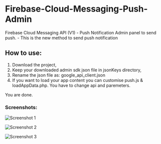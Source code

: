 # Firebase-Cloud-Messaging-Push-Admin
Firebase Cloud Messaging API  (V1) - Push Notification Admin panel to send push. - This is the new method to send push notification

## How to use:
1. Download the project,
2. Keep your downloaded admin sdk json file in jsonKeys directory,
3. Rename the json file as: google_api_client.json
4. If you want to load your app content you can customise push.js & loadAppData.php. You have to change api and paremeters.


You are done.

### Screenshots:

![Screenshot 1](https://github.com/TouhidApps/Firebase-Cloud-Messaging-Push-Admin/blob/main/ss1.png?raw=true "First Look")



![Screenshot 2](https://github.com/TouhidApps/Firebase-Cloud-Messaging-Push-Admin/blob/main/ss2.png?raw=true "Choose your content")



![Screenshot 3](https://github.com/TouhidApps/Firebase-Cloud-Messaging-Push-Admin/blob/main/ss3.png?raw=true "After push send")




